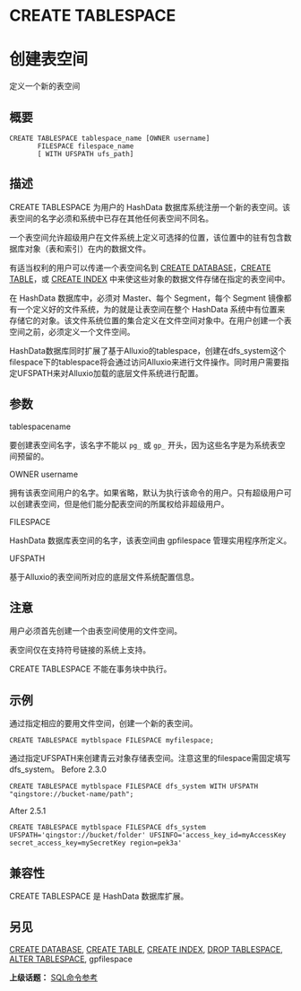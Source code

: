 # CREATE TABLESPACE

# 创建表空间

定义一个新的表空间

## 概要

```
CREATE TABLESPACE tablespace_name [OWNER username] 
       FILESPACE filespace_name
       [ WITH UFSPATH ufs_path]
```

## 描述

CREATE TABLESPACE 为用户的 HashData 数据库系统注册一个新的表空间。该表空间的名字必须和系统中已存在其他任何表空间不同名。

一个表空间允许超级用户在文件系统上定义可选择的位置，该位置中的驻有包含数据库对象（表和索引）在内的数据文件。

有适当权利的用户可以传递一个表空间名到 [CREATE DATABASE](./create-database.md)，[CREATE TABLE](./create-table.md)，或 [CREATE INDEX](./create-index.md) 中来使这些对象的数据文件存储在指定的表空间中。

在 HashData 数据库中，必须对 Master、每个 Segment，每个 Segment 镜像都有一个定义好的文件系统，为的就是让表空间在整个 HashData 系统中有位置来存储它的对象。该文件系统位置的集合定义在文件空间对象中。在用户创建一个表空间之前，必须定义一个文件空间。

HashData数据库同时扩展了基于Alluxio的tablespace，创建在dfs_system这个filespace下的tablespace将会通过访问Alluxio来进行文件操作。同时用户需要指定UFSPATH来对Alluxio加载的底层文件系统进行配置。

## 参数

tablespacename

要创建表空间名字，该名字不能以 `pg_` 或 `gp_` 开头，因为这些名字是为系统表空间预留的。

OWNER username

拥有该表空间用户的名字。如果省略，默认为执行该命令的用户。只有超级用户可以创建表空间，但是他们能分配表空间的所属权给非超级用户。

FILESPACE

HashData 数据库表空间的名字，该表空间由 gpfilespace 管理实用程序所定义。

UFSPATH

基于Alluxio的表空间所对应的底层文件系统配置信息。

## 注意

用户必须首先创建一个由表空间使用的文件空间。

表空间仅在支持符号链接的系统上支持。

CREATE TABLESPACE 不能在事务块中执行。

## 示例

通过指定相应的要用文件空间，创建一个新的表空间。

```
CREATE TABLESPACE mytblspace FILESPACE myfilespace;
```

通过指定UFSPATH来创建青云对象存储表空间。注意这里的filespace需固定填写dfs_system。
Before 2.3.0
```
CREATE TABLESPACE mytblspace FILESPACE dfs_system WITH UFSPATH "qingstore://bucket-name/path";
```
After 2.5.1
```
CREATE TABLESPACE mytblspace FILESPACE dfs_system UFSPATH='qingstor://bucket/folder' UFSINFO='access_key_id=myAccessKey secret_access_key=mySecretKey region=pek3a'
```

## 兼容性

CREATE TABLESPACE 是 HashData 数据库扩展。

## 另见

[CREATE DATABASE](./create-database.md), [CREATE TABLE](./create-table.md), [CREATE INDEX](./create-index.md), [DROP TABLESPACE](./drop-tablespace.md), [ALTER TABLESPACE](./alter-tablespace.md), gpfilespace

**上级话题：** [SQL命令参考](./README.md)

